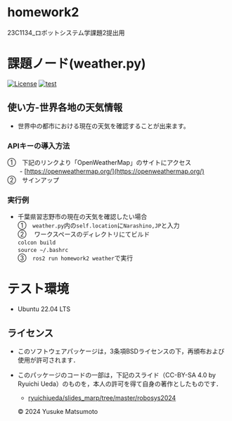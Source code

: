 # homework2
23C1134_ロボットシステム学課題2提出用

# 課題ノード(weather.py)
[![License]()]()
[![test]()]()


## 使い方-世界各地の天気情報
- 世界中の都市における現在の天気を確認することが出来ます。

### APIキーの導入方法
①　下記のリンクより「OpenWeatherMap」のサイトにアクセス  
　　- [https://openweathermap.org/](https://openweathermap.org/)  
②　サインアップ

### 実行例
- 千葉県習志野市の現在の天気を確認したい場合  
①　```weather.py```内の```self.location```に```Narashino,JP```と入力  
② 　ワークスペースのディレクトリにてビルド  
```colcon build```  
```source ~/.bashrc```  
③　```ros2 run homework2 weather```で実行  

# テスト環境
- Ubuntu 22.04 LTS

## ライセンス
- このソフトウェアパッケージは，3条項BSDライセンスの下，再頒布および使用が許可されます．

- このパッケージのコードの一部は，下記のスライド（CC-BY-SA 4.0 by Ryuichi Ueda）のものを，本人の許可を得て自身の著作としたものです．
    - [ryuichiueda/slides_marp/tree/master/robosys2024](https://github.com/ryuichiueda/slides_marp/tree/master/robosys2024)

  © 2024 Yusuke Matsumoto


